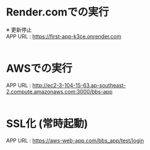 # Render.comでの実行
※ 更新停止<br>
APP URL : https://first-app-k3ce.onrender.com
<br><br>
# AWSでの実行
APP URL : http://ec2-3-104-15-63.ap-southeast-2.compute.amazonaws.com:3000/bbs-app
<br><br>
# SSL化 (常時起動)
APP URL : https://aws-web-app.com/bbs_app/test/login

